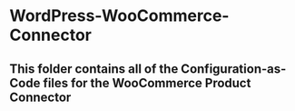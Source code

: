 # WordPress-WooCommerce-Connector

## This folder contains all of the Configuration-as-Code files for the WooCommerce Product Connector
